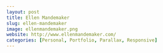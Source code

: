 ```yaml
---
layout: post
title: Ellen Mandemaker
slug: ellen-mandemaker
image: ellenmandemaker.png
website: http://www.ellenmandemaker.com/
categories: [Personal, Portfolio, Parallax, Responsive]
---
```

